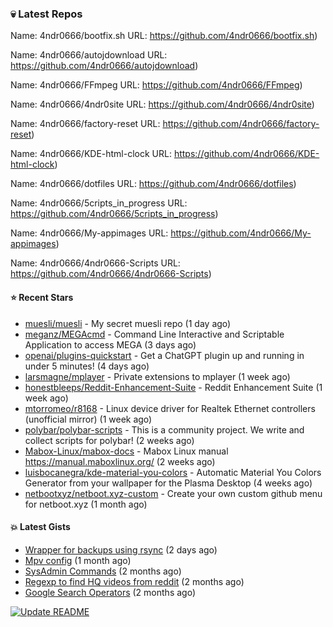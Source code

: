 ### :skull:  Latest Repos

Name: 4ndr0666/bootfix.sh
URL: https://github.com/4ndr0666/bootfix.sh)

Name: 4ndr0666/autojdownload
URL: https://github.com/4ndr0666/autojdownload)

Name: 4ndr0666/FFmpeg
URL: https://github.com/4ndr0666/FFmpeg)

Name: 4ndr0666/4ndr0site
URL: https://github.com/4ndr0666/4ndr0site)

Name: 4ndr0666/factory-reset
URL: https://github.com/4ndr0666/factory-reset)

Name: 4ndr0666/KDE-html-clock
URL: https://github.com/4ndr0666/KDE-html-clock)

Name: 4ndr0666/dotfiles
URL: https://github.com/4ndr0666/dotfiles)

Name: 4ndr0666/5cripts_in_progress
URL: https://github.com/4ndr0666/5cripts_in_progress)

Name: 4ndr0666/My-appimages
URL: https://github.com/4ndr0666/My-appimages)

Name: 4ndr0666/4ndr0666-Scripts
URL: https://github.com/4ndr0666/4ndr0666-Scripts)


#### ⭐ Recent Stars

- [muesli/muesli](https://github.com/muesli/muesli) - My secret muesli repo (1 day ago)
- [meganz/MEGAcmd](https://github.com/meganz/MEGAcmd) - Command Line Interactive and Scriptable Application to access MEGA (3 days ago)
- [openai/plugins-quickstart](https://github.com/openai/plugins-quickstart) - Get a ChatGPT plugin up and running in under 5 minutes! (4 days ago)
- [larsmagne/mplayer](https://github.com/larsmagne/mplayer) - Private extensions to mplayer (1 week ago)
- [honestbleeps/Reddit-Enhancement-Suite](https://github.com/honestbleeps/Reddit-Enhancement-Suite) - Reddit Enhancement Suite (1 week ago)
- [mtorromeo/r8168](https://github.com/mtorromeo/r8168) - Linux device driver for Realtek Ethernet controllers (unofficial mirror) (1 week ago)
- [polybar/polybar-scripts](https://github.com/polybar/polybar-scripts) - This is a community project. We write and collect scripts for polybar! (2 weeks ago)
- [Mabox-Linux/mabox-docs](https://github.com/Mabox-Linux/mabox-docs) - Mabox Linux manual https://manual.maboxlinux.org/ (2 weeks ago)
- [luisbocanegra/kde-material-you-colors](https://github.com/luisbocanegra/kde-material-you-colors) - Automatic Material You Colors Generator from your wallpaper for the Plasma Desktop (4 weeks ago)
- [netbootxyz/netboot.xyz-custom](https://github.com/netbootxyz/netboot.xyz-custom) - Create your own custom github menu for netboot.xyz (1 month ago)

#### :boom: Latest Gists

- [Wrapper for backups using rsync](https://gist.github.com/3362509f90976becb3b1442c29ae6117) (2 days ago)
- [Mpv config](https://gist.github.com/3b374e66eeb82b8d049b9fb70c5f2b16) (1 month ago)
- [SysAdmin Commands](https://gist.github.com/cc2c3e025404fd8c30ffa4bbdf21b26f) (2 months ago)
- [Regexp to find HQ videos from reddit](https://gist.github.com/17861fde61b7e817543c68b552f1658c) (2 months ago)
- [Google Search Operators](https://gist.github.com/2eef7f425e61110e8f1eb2232a918fb9) (2 months ago)

[![Update README](https://github.com/4ndr0666/4ndr0666/actions/workflows/readme-scribe.yml/badge.svg?branch=master)](https://github.com/4ndr0666/4ndr0666/actions/workflows/readme-scribe.yml)

